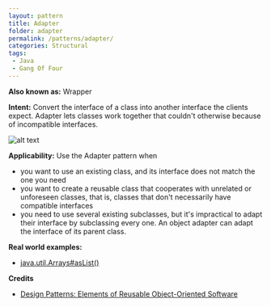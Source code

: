 ```yaml
---
layout: pattern
title: Adapter
folder: adapter
permalink: /patterns/adapter/
categories: Structural
tags:
 - Java
 - Gang Of Four
---
```


**Also known as:** Wrapper

**Intent:** Convert the interface of a class into another interface the clients
expect. Adapter lets classes work together that couldn't otherwise because of
incompatible interfaces.

![alt text](./etc/adapter_1.png "Adapter")

**Applicability:** Use the Adapter pattern when

* you want to use an existing class, and its interface does not match the one you need
* you want to create a reusable class that cooperates with unrelated or unforeseen classes, that is, classes that don't necessarily have compatible interfaces
* you need to use several existing subclasses, but it's impractical to adapt their interface by subclassing every one. An object adapter can adapt the interface of its parent class.

**Real world examples:**

* [java.util.Arrays#asList()](http://docs.oracle.com/javase/8/docs/api/java/util/Arrays.html#asList%28T...%29)

**Credits**

* [Design Patterns: Elements of Reusable Object-Oriented Software](http://www.amazon.com/Design-Patterns-Elements-Reusable-Object-Oriented/dp/0201633612)
